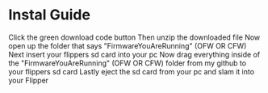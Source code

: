 # Instal Guide

Click the green download code button
Then unzip the downloaded file
Now open up the folder that says "FirmwareYouAreRunning" (OFW OR CFW)
Next insert your flippers sd card into your pc
Now drag everything inside of the "FirmwareYouAreRunning" (OFW OR CFW) folder from my github to your flippers sd card
Lastly eject the sd card from your pc and slam it into your Flipper
